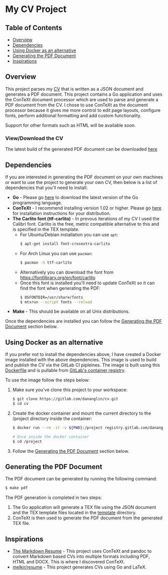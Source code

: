 # My CV Project

## Table of Contents

- [Overview](#overview)
- [Dependencies](#dependencies)
- [Using Docker as an alternative](#using-docker-as-an-alternative)
- [Generating the PDF Document](#generating-the-pdf-document)
- [Inspirations](#inspirations)

## Overview

This project parses my [CV](./data/cv.json) that is written as
a JSON document and generates a PDF document.
This project contains a Go application and uses the ConTeXt document processor
which are used to parse and generate a PDF document from the CV.
I chose to use ConTeXt as the document processor because it gives me more
control to edit page layouts, configure fonts,
perform additional formatting and add custom functionality.

Support for other formats such as HTML will be available soon.

### View/Download the CV

The latest build of the generated PDF document can be downloaded [here](__output/cv.pdf)

## Dependencies

If you are interested in generating the PDF document on your own machines
or want to use the project to generate your own CV, then below is a list
of dependencies that you'll need to install:

- **Go** - Please go [here](https://golang.org/dl/) to download the latest version of the Go programming language.
- **ConTeXt** - I recommend installing version 1.02 or higher. Please go [here](https://wiki.contextgarden.net/ConTeXt_Standalone) for installation instructions for your distribution.
- **The Carlito font (ttf-carlito)** - In prevous iterations of my CV I used the Calibri font. Carlito is the free, metric compatible alternative to this and is specified in the TEX template.
  - For Ubuntu/Debian installation you can use `apt`:
    ```bash
    $ apt-get install font-crosextra-carlito
    ```
  - For Arch Linux you can use `pacman`:
    ```bash
    $ pacman -S ttf-carlito
    ```
  - Alternatively you can download the font from https://fontlibrary.org/en/font/carlito
  - Once this font is installed you'll need to update ConTeXt so it can find the font when generating the PDF:
    ```bash
    $ OSFONTDIR=/usr/share/fonts
    $ mtxrun --script fonts --reload
    ```
- **Make** - This should be available on all Unix distributions.

Once the dependencies are installed you can follow the
[Generating the PDF Document](#generating-the-pdf-document) section below.

## Using Docker as an alternative

If you prefer not to install the dependencies above,
I have created a Docker image installed with the above dependencies.
This image is used to build and publish the CV via the GitLab CI pipleines.
The image is built using this [Dockerfile](./docker/Dockerfile) and is
pullable from [GitLab's container registry](https://gitlab.com/dananglin/cv/container_registry).

To use the image follow the steps below:

1. Make sure you've clone this project to your workspace:
    ```bash
    $ git clone https://gitlab.com/dananglin/cv.git
    $ cd cv
    ```

2. Create the docker container and mount the current directory to the /project directory inside the container:
    ```bash
    $ docker run --rm -it -v ${PWD}:/project registry.gitlab.com/dananglin/cv/cv-builder:master-5fbdaa5a bash

    # Once inside the docker container
    $ cd /project
    ```

3. Follow the [Generating the PDF Document](#generating-the-pdf-document) section below.

## Generating the PDF Document

The PDF document can be generated by running the following command:

```bash
$ make pdf
```

The PDF generation is completed in two steps:

1. The Go application will generate a TEX file using the JSON document and the TEX template files located in the [template](./template) directory.
2. ConTeXt is then used to generate the PDF document from the generated TEX file.

## Inspirations

- [The Markdown Resume](https://mszep.github.io/pandoc_resume/) - This project uses ConTeXt and pandoc to convert Markdown based CVs into multiple formats including PDF, HTML and DOCX. This is where I discovered ConTeXt.
- [melkir/resume](https://github.com/melkir/resume) - This project generates CVs using Go and LaTeX.
